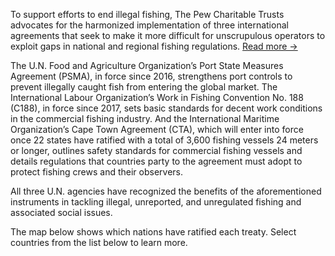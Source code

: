 To support efforts to end illegal fishing, The Pew Charitable Trusts advocates for the harmonized implementation of three international agreements that seek to make it more difficult for unscrupulous operators to exploit gaps in national and regional fishing regulations.
<a href="javascript:void(0)" class="read-more">Read more &rarr;</a>

<div class="expand-text">

The U.N. Food and Agriculture Organization’s Port State Measures Agreement (PSMA), in force since 2016, strengthens port controls to prevent illegally caught fish from entering the global market. The International Labour Organization’s Work in Fishing Convention No. 188 (C188), in force since 2017, sets basic standards for decent work conditions in the commercial fishing industry. And the International Maritime Organization’s Cape Town Agreement (CTA), which will enter into force once 22 states have ratified with a total of 3,600 fishing vessels 24 meters or longer, outlines safety standards for commercial fishing vessels and details regulations that countries party to the agreement must adopt to protect fishing crews and their observers.

All three U.N. agencies have recognized the benefits of the aforementioned instruments in tackling illegal, unreported, and unregulated fishing and associated social issues. 

The map below shows which nations have ratified each treaty. Select countries from the list below to learn more.
</div>